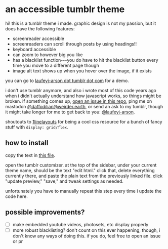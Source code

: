 # an accessible tumblr theme

hi! this is a tumblr theme i made. graphic design is not my passion, but it does have the following features:

- screenreader accessible
- screenreaders can scroll through posts by using headings!!
- keyboard accessible
- can zoom to however big you like
- has a blacklist function---you do have to hit the blacklist button every time you move to a different page though
- image alt text shows up when you hover over the image, if it exists

you can go to [laufeyj-arson dot tumblr dot com](https://laufeyj-arson.tumblr.com) for a demo.

i don't use tumblr anymore, and also i wrote most of this code years ago when i didn't actually understand how javascript works, so things might be broken. if something comes up, [open an issue in this repo](https://github.com/stillnotstars/tungle/issues/new), ping me on mastodon [@daffodilian@weirder.earth](https://weirder.earth/@daffodilian), or send an ask to my tumblr, though it might take longer for me to get back to you: [@laufeyj-arson](https://laufeyj-arson.tumblr.com).

shoutouts to [1linelayouts](https://1linelayouts.glitch.me/) for being a cool css resource for a bunch of fancy stuff with `display: grid/flex`.

## how to install
copy the text in [this file](https://raw.githubusercontent.com/stillnotstars/tungle/main/theme.html).

open the tumblr customizer. at the top of the sidebar, under your current theme name, should be the text "edit html." click that, delete everything currently there, and paste the plain text from the previously linked file. click "update preview," "save," and tweak settings as needed.

unfortunately you have to manually repeat this step every time i update the code here.

## possible improvements?

- [ ] make embedded youtube videos, photosets, etc display properly
- [ ] more robust blacklisting? don't count on this ever happening, though, i don't know any ways of doing this. if you do, feel free to open an issue or pr
